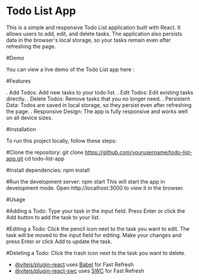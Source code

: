 # Todo List App

This is a simple and responsive Todo List application built with React. It allows users to add, edit, and delete tasks. The application also persists data in the browser's local storage, so your tasks remain even after refreshing the page.

#Demo

You can view a live demo of the Todo List app here : 

#Features

. Add Todos: Add new tasks to your todo list.
. Edit Todos: Edit existing tasks directly.
. Delete Todos: Remove tasks that you no longer need.
. Persistent Data: Todos are saved in local storage, so they persist even after refreshing the page.
. Responsive Design: The app is fully responsive and works well on all device sizes.

#Installation

To run this project locally, follow these steps:

  #Clone the repository:
      git clone https://github.com/yourusername/todo-list-app.git
      cd todo-list-app
    
  #Install dependencies:
      npm install

  #Run the development server:
      npm start
This will start the app in development mode. Open http://localhost:3000 to view it in the browser.

#Usage

  #Adding a Todo:
    Type your task in the input field.
    Press Enter or click the Add button to add the task to your list.
  
  #Editing a Todo:
    Click the pencil icon next to the task you want to edit.
    The task will be moved to the input field for editing.
    Make your changes and press Enter or click Add to update the task.
  
  #Deleting a Todo:
    Click the trash icon next to the task you want to delete.





- [@vitejs/plugin-react](https://github.com/vitejs/vite-plugin-react/blob/main/packages/plugin-react/README.md) uses [Babel](https://babeljs.io/) for Fast Refresh
- [@vitejs/plugin-react-swc](https://github.com/vitejs/vite-plugin-react-swc) uses [SWC](https://swc.rs/) for Fast Refresh
